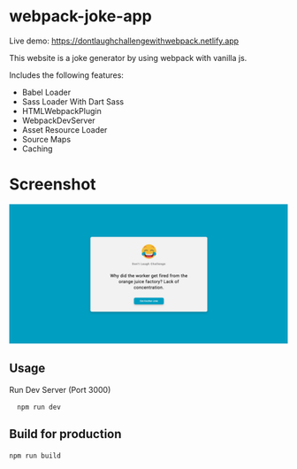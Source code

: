 # webpack-joke-app

Live demo: https://dontlaughchallengewithwebpack.netlify.app

This website is a joke generator by using webpack with vanilla js.

Includes the following features:

- Babel Loader
- Sass Loader With Dart Sass
- HTMLWebpackPlugin
- WebpackDevServer
- Asset Resource Loader
- Source Maps
- Caching

# Screenshot

![](src/assets/webpack.png)

## Usage

Run Dev Server (Port 3000)

```
  npm run dev
```

## Build for production

```
npm run build
```
